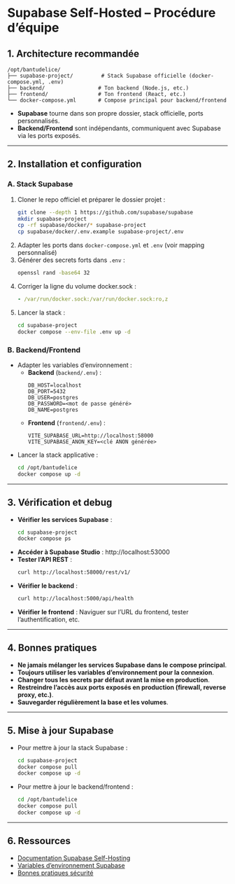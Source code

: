 # Supabase Self-Hosted – Procédure d’équipe

## 1. Architecture recommandée

```
/opt/bantudelice/
├── supabase-project/         # Stack Supabase officielle (docker-compose.yml, .env)
├── backend/                 # Ton backend (Node.js, etc.)
├── frontend/                # Ton frontend (React, etc.)
└── docker-compose.yml       # Compose principal pour backend/frontend
```

- **Supabase** tourne dans son propre dossier, stack officielle, ports personnalisés.
- **Backend/Frontend** sont indépendants, communiquent avec Supabase via les ports exposés.

---

## 2. Installation et configuration

### A. Stack Supabase

1. Cloner le repo officiel et préparer le dossier projet :
   ```bash
   git clone --depth 1 https://github.com/supabase/supabase
   mkdir supabase-project
   cp -rf supabase/docker/* supabase-project
   cp supabase/docker/.env.example supabase-project/.env
   ```
2. Adapter les ports dans `docker-compose.yml` et `.env` (voir mapping personnalisé)
3. Générer des secrets forts dans `.env` :
   ```bash
   openssl rand -base64 32
   ```
4. Corriger la ligne du volume docker.sock :
   ```yaml
   - /var/run/docker.sock:/var/run/docker.sock:ro,z
   ```
5. Lancer la stack :
   ```bash
   cd supabase-project
   docker compose --env-file .env up -d
   ```

### B. Backend/Frontend

- Adapter les variables d’environnement :
  - **Backend** (`backend/.env`) :
    ```
    DB_HOST=localhost
    DB_PORT=5432
    DB_USER=postgres
    DB_PASSWORD=<mot de passe généré>
    DB_NAME=postgres
    ```
  - **Frontend** (`frontend/.env`) :
    ```
    VITE_SUPABASE_URL=http://localhost:58000
    VITE_SUPABASE_ANON_KEY=<clé ANON générée>
    ```
- Lancer la stack applicative :
  ```bash
  cd /opt/bantudelice
  docker compose up -d
  ```

---

## 3. Vérification et debug

- **Vérifier les services Supabase** :
  ```bash
  cd supabase-project
  docker compose ps
  ```
- **Accéder à Supabase Studio** :
  http://localhost:53000
- **Tester l’API REST** :
  ```bash
  curl http://localhost:58000/rest/v1/
  ```
- **Vérifier le backend** :
  ```bash
  curl http://localhost:5000/api/health
  ```
- **Vérifier le frontend** :
  Naviguer sur l’URL du frontend, tester l’authentification, etc.

---

## 4. Bonnes pratiques

- **Ne jamais mélanger les services Supabase dans le compose principal**.
- **Toujours utiliser les variables d’environnement pour la connexion**.
- **Changer tous les secrets par défaut avant la mise en production**.
- **Restreindre l’accès aux ports exposés en production (firewall, reverse proxy, etc.)**.
- **Sauvegarder régulièrement la base et les volumes**.

---

## 5. Mise à jour Supabase

- Pour mettre à jour la stack Supabase :
  ```bash
  cd supabase-project
  docker compose pull
  docker compose up -d
  ```
- Pour mettre à jour le backend/frontend :
  ```bash
  cd /opt/bantudelice
  docker compose pull
  docker compose up -d
  ```

---

## 6. Ressources
- [Documentation Supabase Self-Hosting](https://supabase.com/docs/guides/self-hosting/docker)
- [Variables d’environnement Supabase](https://supabase.com/docs/guides/self-hosting/env-vars)
- [Bonnes pratiques sécurité](https://supabase.com/docs/guides/security) 